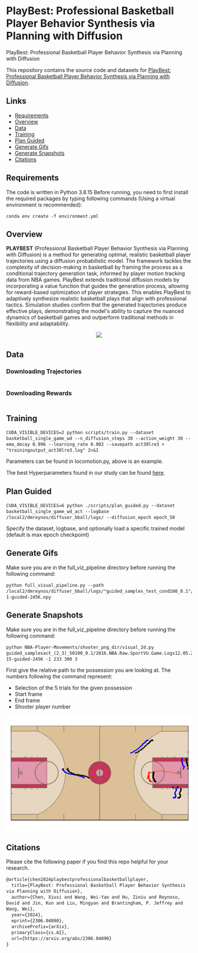 # PlayBest: Professional Basketball Player Behavior Synthesis via Planning with Diffusion
PlayBest: Professional Basketball Player Behavior Synthesis via Planning with Diffusion

This repository contains the source code and datasets for [PlayBest: Professional Basketball Player Behavior Synthesis via Planning with Diffusion](https://arxiv.org/pdf/2306.04090).

## Links

- [Requirements](#requirements)
- [Overview](#overview)
- [Data](#data)
- [Training](#training)
- [Plan Guided](#plan-guided)
- [Generate Gifs](#generate-gifs)
- [Generate Snapshots](#generate-snapshots)
- [Citations](#citations)

## Requirements

The code is written in Python 3.8.15 Before running, you need to first install the required packages by typing following commands (Using a virtual environment is recommended):

```
conda env create -f environment.yml
```

## Overview
**PLAYBEST** (Professional Basketball Player Behavior Synthesis via Planning with Diffusion) is a method for generating optimal, realistic basketball player trajectories using a diffusion probabilistic model. The framework tackles the complexity of decision-making in basketball by framing the process as a conditional trajectory generation task, informed by player motion tracking data from NBA games. PlayBest extends traditional diffusion models by incorporating a value function that guides the generation process, allowing for reward-based optimization of player strategies. This enables PlayBest to adaptively synthesize realistic basketball plays that align with professional tactics. Simulation studies confirm that the generated trajectories produce effective plays, demonstrating the model's ability to capture the nuanced dynamics of basketball games and outperform traditional methods in flexibility and adaptability.

<p align="center">
  <img src="figs/overview_revised-1.png" width="800px"/>
</p>

## Data

### Downloading Trajectories

```bash

```

### Downloading Rewards

```bash

```

## Training
```
CUDA_VISIBLE_DEVICES=2 python scripts/train.py --dataset basketball_single_game_wd --n_diffusion_steps 30 --action_weight 30 --ema_decay 0.996 --learning_rate 0.002 --savepath act30lre3 > "trainingoutput_act30lre3.log" 2>&1 
```
Parameters can be found in locomotion.py, above is an example.

The best Hyperparameters found in our study can be found [here](./Best_Hyper_Params.json).

## Plan Guided

```
CUDA_VISIBLE_DEVICES=6 python ./scripts/plan_guided.py --dataset basketball_single_game_wd_act --logbase /local2/dmreynos/diffuser_bball/logs/ --diffusion_epoch epoch_50
```
Specify the dataset, logbase, and optionally load a specific trained model (default is max epoch checkpoint)

## Generate Gifs
Make sure you are in the full_viz_pipeline directory before running the following command:
```
python full_visual_pipeline.py --path /local2/dmreynos/diffuser_bball/logs/"guided_samples_test_cond100_0.1"/2016.NBA.Raw.SportVU.Game.Logs12.05.2015.POR.at.MIN_dir-1-guided-245K.npy
```

## Generate Snapshots
Make sure you are in the full_viz_pipeline directory before running the following command:
```
python NBA-Player-Movements/shooter_png_dir/visual_2d.py guided_samplesact_(2_3)_50100_0.1/2016.NBA.Raw.SportVU.Game.Logs12.05.2015.POR.at.MIN_dir-15-guided-245K -1 233 300 3
```
First give the relative path to the possession you are looking at.
The numbers following the command represent:
- Selection of the 5 trials for the given possession
- Start frame
- End frame
- Shooter player number

<p align="center">
  <img src="figs/snap_example.png" width="800px"/>
</p>

## Citations

Please cite the following paper if you find this repo helpful for your research.
```
@article{chen2024playbestprofessionalbasketballplayer,
  title={PlayBest: Professional Basketball Player Behavior Synthesis via Planning with Diffusion}, 
  author={Chen, Xiusi and Wang, Wei-Yao and Hu, Ziniu and Reynoso, David and Jin, Kun and Liu, Mingyan and Brantingham, P. Jeffrey and Wang, Wei},
  year={2024},
  eprint={2306.04090},
  archivePrefix={arXiv},
  primaryClass={cs.AI},
  url={https://arxiv.org/abs/2306.04090}
}
```